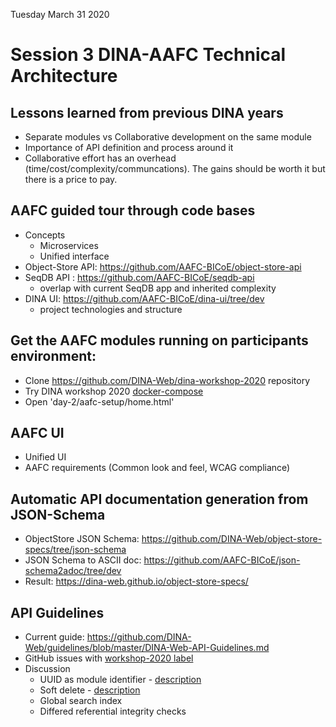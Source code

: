 Tuesday March 31 2020

# Session 3 DINA-AAFC Technical Architecture

## Lessons learned from previous DINA years

* Separate modules vs Collaborative development on the same module
* Importance of API definition and process around it
* Collaborative effort has an overhead (time/cost/complexity/communcations). The gains should be worth it but there is a price to pay.

## AAFC guided tour through code bases

* Concepts
  * Microservices
  * Unified interface
* Object-Store API: https://github.com/AAFC-BICoE/object-store-api
* SeqDB API : https://github.com/AAFC-BICoE/seqdb-api
  * overlap with current SeqDB app and inherited complexity
* DINA UI: https://github.com/AAFC-BICoE/dina-ui/tree/dev
  * project technologies and structure

## Get the AAFC modules running on participants environment:

* Clone https://github.com/DINA-Web/dina-workshop-2020 repository
* Try DINA workshop 2020 [docker-compose](https://github.com/DINA-Web/dina-workshop-2020/tree/master/day-2/aafc-setup)
* Open 'day-2/aafc-setup/home.html'

## AAFC UI

* Unified UI
* AAFC requirements (Common look and feel, WCAG compliance)

## Automatic API documentation generation from JSON-Schema

* ObjectStore JSON Schema: https://github.com/DINA-Web/object-store-specs/tree/json-schema
* JSON Schema to ASCII doc: https://github.com/AAFC-BICoE/json-schema2adoc/tree/dev
* Result: https://dina-web.github.io/object-store-specs/

## API Guidelines

* Current guide: https://github.com/DINA-Web/guidelines/blob/master/DINA-Web-API-Guidelines.md
* GitHub issues with [workshop-2020 label](https://github.com/DINA-Web/guidelines/issues?q=is%3Aissue+is%3Aopen+label%3Aworkshop-2020)
* Discussion
  * UUID as module identifier - [description](https://github.com/DINA-Web/guidelines/issues/45)
  * Soft delete - [description](https://github.com/DINA-Web/guidelines/issues/46)
  * Global search index
  * Differed referential integrity checks
